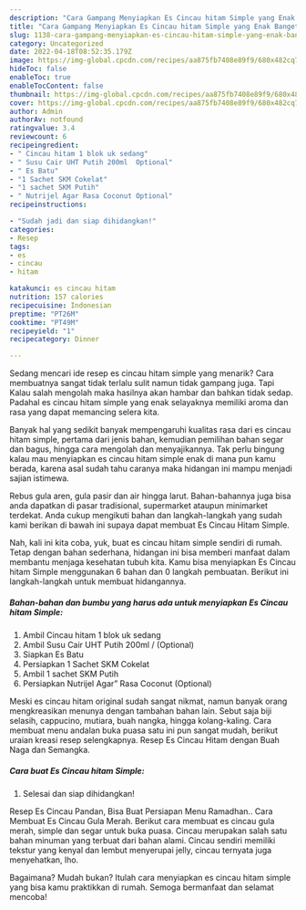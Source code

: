 ```yaml
---
description: "Cara Gampang Menyiapkan Es Cincau hitam Simple yang Enak Banget, Buat Buka Puasa Bikin Ngiler"
title: "Cara Gampang Menyiapkan Es Cincau hitam Simple yang Enak Banget, Buat Buka Puasa Bikin Ngiler"
slug: 1138-cara-gampang-menyiapkan-es-cincau-hitam-simple-yang-enak-banget-buat-buka-puasa-bikin-ngiler
category: Uncategorized
date: 2022-04-18T08:52:35.179Z
image: https://img-global.cpcdn.com/recipes/aa875fb7408e89f9/680x482cq70/es-cincau-hitam-simple-foto-resep-utama.jpg
hideToc: false
enableToc: true
enableTocContent: false
thumbnail: https://img-global.cpcdn.com/recipes/aa875fb7408e89f9/680x482cq70/es-cincau-hitam-simple-foto-resep-utama.jpg
cover: https://img-global.cpcdn.com/recipes/aa875fb7408e89f9/680x482cq70/es-cincau-hitam-simple-foto-resep-utama.jpg
author: Admin
authorAv: notfound
ratingvalue: 3.4
reviewcount: 6
recipeingredient:
- " Cincau hitam 1 blok uk sedang"
- " Susu Cair UHT Putih 200ml  Optional"
- " Es Batu"
- "1 Sachet SKM Cokelat"
- "1 sachet SKM Putih"
- " Nutrijel Agar Rasa Coconut Optional"
recipeinstructions:

- "Sudah jadi dan siap dihidangkan!"
categories:
- Resep
tags:
- es
- cincau
- hitam

katakunci: es cincau hitam 
nutrition: 157 calories
recipecuisine: Indonesian
preptime: "PT26M"
cooktime: "PT49M"
recipeyield: "1"
recipecategory: Dinner

---
```



Sedang mencari ide resep es cincau hitam simple yang menarik? Cara membuatnya sangat tidak terlalu sulit namun tidak gampang juga. Tapi Kalau salah mengolah maka hasilnya akan hambar dan bahkan tidak sedap. Padahal es cincau hitam simple yang enak selayaknya memiliki aroma dan rasa yang dapat memancing selera kita.


Banyak hal yang sedikit banyak mempengaruhi kualitas rasa dari es cincau hitam simple, pertama dari jenis bahan, kemudian pemilihan bahan segar dan bagus, hingga cara mengolah dan menyajikannya. Tak perlu bingung kalau mau menyiapkan es cincau hitam simple enak di mana pun kamu berada, karena asal sudah tahu caranya maka hidangan ini mampu menjadi sajian istimewa.

Rebus gula aren, gula pasir dan air hingga larut. Bahan-bahannya juga bisa anda dapatkan di pasar tradisional, supermarket ataupun minimarket terdekat. Anda cukup mengikuti bahan dan langkah-langkah yang sudah kami berikan di bawah ini supaya dapat membuat Es Cincau Hitam Simple.


Nah, kali ini kita coba, yuk, buat es cincau hitam simple sendiri di rumah. Tetap dengan bahan sederhana, hidangan ini bisa memberi manfaat dalam membantu menjaga kesehatan tubuh kita. Kamu bisa menyiapkan Es Cincau hitam Simple menggunakan 6 bahan dan 0 langkah pembuatan. Berikut ini langkah-langkah untuk membuat hidangannya.

<!--inarticleads1-->

##### Bahan-bahan dan bumbu yang harus ada untuk menyiapkan Es Cincau hitam Simple:

1. Ambil  Cincau hitam 1 blok uk sedang
1. Ambil  Susu Cair UHT Putih 200ml / (Optional)
1. Siapkan  Es Batu
1. Persiapkan 1 Sachet SKM Cokelat
1. Ambil 1 sachet SKM Putih
1. Persiapkan  Nutrijel Agar” Rasa Coconut (Optional)


Meski es cincau hitam original sudah sangat nikmat, namun banyak orang mengkreasikan menunya dengan tambahan bahan lain. Sebut saja biji selasih, cappucino, mutiara, buah nangka, hingga kolang-kaling. Cara membuat menu andalan buka puasa satu ini pun sangat mudah, berikut uraian kreasi resep selengkapnya. Resep Es Cincau Hitam dengan Buah Naga dan Semangka. 

<!--inarticleads2-->

##### Cara buat Es Cincau hitam Simple:


1. Selesai dan siap dihidangkan!

Resep Es Cincau Pandan, Bisa Buat Persiapan Menu Ramadhan.. Cara Membuat Es Cincau Gula Merah. Berikut cara membuat es cincau gula merah, simple dan segar untuk buka puasa. Cincau merupakan salah satu bahan minuman yang terbuat dari bahan alami. Cincau sendiri memiliki tekstur yang kenyal dan lembut menyerupai jelly, cincau ternyata juga menyehatkan, lho. 

Bagaimana? Mudah bukan? Itulah cara menyiapkan es cincau hitam simple yang bisa kamu praktikkan di rumah. Semoga bermanfaat dan selamat mencoba!
